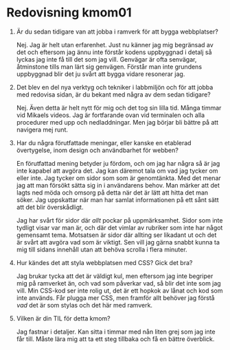 ---
---
Redovisning kmom01
=========================

[//]: # (Detta innehåll är skrivet i markdown och du hittar innehållet i filen `content/redovisning/01_kmom01.md`.)



1. Är du sedan tidigare van att jobba i ramverk för att bygga webbplatser?

    Nej. Jag är helt utan erfarenhet. Just nu känner jag mig begränsad av det och eftersom jag ännu inte förstår kodens uppbyggnad i detalj så lyckas jag inte få till det som jag vill. Genvägar är ofta senvägar, åtminstone tills man lärt sig genvägen. Förstår man inte grundens uppbyggnad blir det ju svårt att bygga vidare resonerar jag.

2. Det blev en del nya verktyg och tekniker i labbmiljön och för att jobba med redovisa sidan, är du bekant med några av dem sedan tidigare?

    Nej. Även detta är helt nytt för mig och det tog sin lilla tid. Många timmar vid Mikaels videos. Jag är fortfarande ovan vid terminalen och alla procedurer med upp och nedladdningar. Men jag börjar bli bättre på att navigera mej runt.

3. Har du några förutfattade meningar, eller kanske en etablerad övertygelse, inom design och användbarhet för webben?

    En förutfattad mening betyder ju fördom, och om jag har några så är jag inte kapabel att avgöra det. Jag kan däremot tala om vad jag tycker om eller inte.
    Jag tycker om sidor som som är genomtänkta. Med det menar jag att man försökt sätta sig in i användarens behov. Man märker att det lagts ned möda och omsorg på detta när det är lätt att hitta det man söker. Jag uppskattar när man har samlat informationen på ett sånt sätt att det blir överskådligt.

    Jag har svårt för sidor där *allt* pockar på uppmärksamhet. Sidor som inte tydligt visar var man är, och där det vimlar av rubriker som inte har något gemensamt tema. Motsatsen är sidor där allting ser likadant ut och det är svårt att avgöra vad som är viktigt. Sen vill jag gärna snabbt kunna ta mig till sidans innehåll utan att behöva scrolla i flera minuter.

3. Hur kändes det att styla webbplatsen med CSS? Gick det bra?

    Jag brukar tycka att det är väldigt kul, men eftersom jag inte begriper mig på ramverket än, och vad som påverkar vad, så blir det inte som jag vill. Min CSS-kod ser inte rolig ut, det är ett hopkok av lånat och kod som inte används. Får plugga mer CSS, men framför allt behöver jag förstå *vad* det är som stylas och det här med ramverk.

4. Vilken är din TIL för detta kmom?

    Jag fastnar i detaljer. Kan sitta i timmar med nån liten grej som jag inte får till. Måste lära mig att ta ett steg tillbaka och få en bättre överblick.
